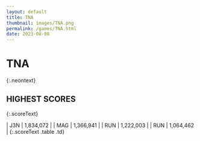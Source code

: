 ```yaml
---
layout: default
title: TNA
thumbnail: images/TNA.png
permalink: /games/TNA.html
date: 2023-08-08
---
```


# TNA 
{:.neontext}

## HIGHEST SCORES
{:.scoreText}

| J3N | 1,834,072 | 
| MAG | 1,366,941 | 
| RUN | 1,222,003 | 
| RUN | 1,064,462 | 
{:.scoreText .table .td}
